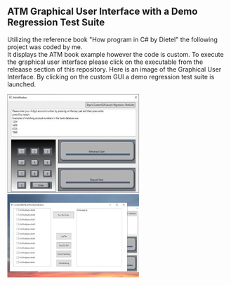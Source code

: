 ## ATM Graphical User Interface with a Demo Regression Test Suite

Utilizing the reference book "How program in C# by Dietel" the following project was coded by me.  
It displays the ATM book example however the code is custom.   To execute the graphical user interface please click on the executable 
from the releaase section of this repository. Here is an image of the Graphical User Interface. By clicking on the custom GUI a demo regression test suite is launched.

![Image of graphical user interface](ATMGUIImage.jpg)  ![Image of regression test suite](RegressionTestSuiteImage.jpg)

